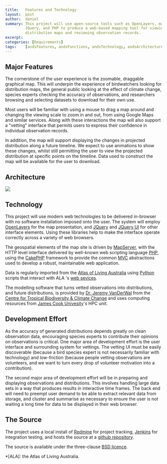 ```yaml
---
title:   Features and Technology
layout:  post
author:  daniel
summary: This project will use open-source tools such as OpenLayers, mapserver,
         JQuery, and PHP to produce a web-based mapping tool for viewing species
         distribution maps and reviewing observation records.
excerpt:
categories: [Requirements]
tags:    [andsFeatures, andsFunctions, andsTechnology, andsArchitecture, andsTools]
---
```


Major Features
--------------
The cornerstone of the user experience is the zoomable, draggable 
graphical map.  This will underpin the experience of birdwatchers
looking for distribution maps, the general public looking at the 
effect of climate change, species experts checking the accuracy of
observations, and researchers browsing and selecting datasets to
download for their own use.

Most users will be familiar with using a mouse to drag a map 
around and changing the viewing scale to zoom in and out, from 
using Google Maps and similar services.  Along with these
interactions the map will also support a "vetting" interface that
permits users to express their confidence in individual observation
records.

In addition, the map will support displaying the changes in 
projected distribution along a future timeline.  We expect to use
animations to show these changes, whilst still permitting the user
to view the projected distribution at specific points on the 
timeline.  Data used to construct the map will be available for
the user to download.

Architecture
------------
<img class="diagram" src="{{ site.JB.BASE_PATH }}/images/high-level-architecture.png">

Technology
----------
This project will use modern web technologies to be delivered 
in-browser with no software installation imposed onto the user.
The system will employ [OpenLayers](http://openlayers.org/) for
the map presentation, and [JQuery](http://jquery.com) and 
[JQuery UI](http://jqueryui.com) for other interface elements.  Using 
these libraries help to make the interface operate correctly across a 
variety of web browsers.

The geospatial elements of the map site is driven by 
[MapServer](http://mapserver.org/), with the HTTP level interface
delivered by well-known web scripting language
[PHP](http://www.php.net/), using the 
[CakePHP](http://cakephp.org/) framework to provide the common 
[MVC](http://en.wikipedia.org/wiki/Model%E2%80%93view%E2%80%93controller)
abstractions used to develop a robust, maintainable web application.

Data is regularly imported from the 
[Atlas of Living Australia](http://www.ala.org.au/) using
[Python](http://www.python.org/) scripts that interact with ALA 's
[web sevices](http://www.ala.org.au/about-the-atlas/downloadable-tools/web-services/).

The modelling software that turns vetted observations into distributions,
and future distributions, is provided by 
[Dr. Jeremy VanDerWal](http://www.jcu.edu.au/ctbcc/staff/JCUDEV_015851.html)
from the 
[Centre for Tropical Biodiversity & Climate Change](http://www.jcu.edu.au/ctbcc)
and uses computing resources from 
[James Cook Univesity](http://www.jcu.edu.au)'s HPC unit.

Development Effort
------------------
As the accuracy of generated distributions depends greatly on clean
observation data, encouraging species experts to contribute their 
opinions on observations is critical.  One major area of development 
effort is the user interface and surrounding system for vettings.
The vetting UI must be easily discoverable (because a bird species expert is not
necessarily familiar with technology) and low-friction (because people
vetting observations are volunteers, and we want to turn every drop of
volunteer motivation into a contribution).

The second major area of development effort will be in preparing and
displaying observations and distributions.  This involves handling 
large data sets in a way that produces results in interactive time 
frames.  The back end will need to preempt user demand to
be able to extract relevant data from storage, and cluster and 
summarise as necessary to ensure the user is not waiting a long time
for data to be displayed in their web browser.

The Source
----------
The project uses a local install of
[Redmine](http://www.redmine.org/) for project tracking, 
[Jenkins](http://jenkins-ci.org/) for integration testing,
and hosts the source at a
[github repository](https://github.com/jcu-eresearch/AP03-Research).

The source is available under the three-clause 
[BSD licence](http://www.opensource.org/licenses/BSD-3-Clause).

*[ALA]: the Atlas of Living Australia.


